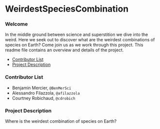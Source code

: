 # WeirdestSpeciesCombination

### Welcome
In the middle ground between science and superstition we dive into the weird. Here we seek out to discover what are the weirdest combinations of species on Earth? Come join us as we work through this project. This readme file contains an overview and details of the project. 
* [Contributor List](#Contributor-List)
* [Project Description](#Project-Description)

### Contributor List
- Benjamin Mercier, `@BenMerSci`
- Alessandro Filazzola, `@afilazzola`
- Courtney Robichaud, `@cdrobich`

### Project Description
Where is the weirdest combination of species on Earth?



